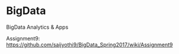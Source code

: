 # BigData
BigData Analytics &amp; Apps


Assignment9:
https://github.com/saijyothi9/BigData_Spring2017/wiki/Assignment9
